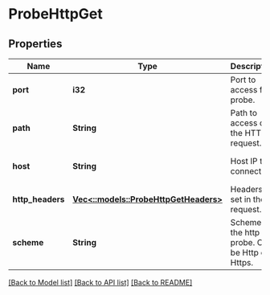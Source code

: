 # ProbeHttpGet

## Properties
Name | Type | Description | Notes
------------ | ------------- | ------------- | -------------
**port** | **i32** | Port to access for probe. | [default to null]
**path** | **String** | Path to access on the HTTP request. | [optional] [default to null]
**host** | **String** | Host IP to connect to. | [optional] [default to null]
**http_headers** | [**Vec<::models::ProbeHttpGetHeaders>**](ProbeHttpGetHeaders.md) | Headers to set in the request. | [optional] [default to null]
**scheme** | **String** | Scheme for the http probe. Can be Http or Https. | [optional] [default to null]

[[Back to Model list]](../README.md#documentation-for-models) [[Back to API list]](../README.md#documentation-for-api-endpoints) [[Back to README]](../README.md)


